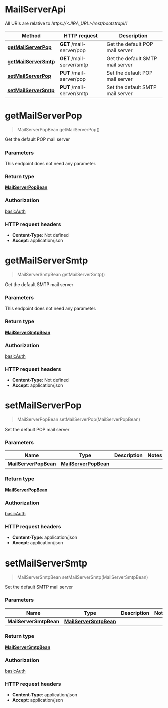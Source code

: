 # MailServerApi

All URIs are relative to *https://&lt;JIRA_URL&gt;/rest/bootstrapi/1*

| Method | HTTP request | Description |
|------------- | ------------- | -------------|
| [**getMailServerPop**](MailServerApi.md#getMailServerPop) | **GET** /mail-server/pop | Get the default POP mail server |
| [**getMailServerSmtp**](MailServerApi.md#getMailServerSmtp) | **GET** /mail-server/smtp | Get the default SMTP mail server |
| [**setMailServerPop**](MailServerApi.md#setMailServerPop) | **PUT** /mail-server/pop | Set the default POP mail server |
| [**setMailServerSmtp**](MailServerApi.md#setMailServerSmtp) | **PUT** /mail-server/smtp | Set the default SMTP mail server |


<a name="getMailServerPop"></a>
# **getMailServerPop**
> MailServerPopBean getMailServerPop()

Get the default POP mail server

### Parameters
This endpoint does not need any parameter.

### Return type

[**MailServerPopBean**](../Models/MailServerPopBean.md)

### Authorization

[basicAuth](../README.md#basicAuth)

### HTTP request headers

- **Content-Type**: Not defined
- **Accept**: application/json

<a name="getMailServerSmtp"></a>
# **getMailServerSmtp**
> MailServerSmtpBean getMailServerSmtp()

Get the default SMTP mail server

### Parameters
This endpoint does not need any parameter.

### Return type

[**MailServerSmtpBean**](../Models/MailServerSmtpBean.md)

### Authorization

[basicAuth](../README.md#basicAuth)

### HTTP request headers

- **Content-Type**: Not defined
- **Accept**: application/json

<a name="setMailServerPop"></a>
# **setMailServerPop**
> MailServerPopBean setMailServerPop(MailServerPopBean)

Set the default POP mail server

### Parameters

|Name | Type | Description  | Notes |
|------------- | ------------- | ------------- | -------------|
| **MailServerPopBean** | [**MailServerPopBean**](../Models/MailServerPopBean.md)|  | |

### Return type

[**MailServerPopBean**](../Models/MailServerPopBean.md)

### Authorization

[basicAuth](../README.md#basicAuth)

### HTTP request headers

- **Content-Type**: application/json
- **Accept**: application/json

<a name="setMailServerSmtp"></a>
# **setMailServerSmtp**
> MailServerSmtpBean setMailServerSmtp(MailServerSmtpBean)

Set the default SMTP mail server

### Parameters

|Name | Type | Description  | Notes |
|------------- | ------------- | ------------- | -------------|
| **MailServerSmtpBean** | [**MailServerSmtpBean**](../Models/MailServerSmtpBean.md)|  | |

### Return type

[**MailServerSmtpBean**](../Models/MailServerSmtpBean.md)

### Authorization

[basicAuth](../README.md#basicAuth)

### HTTP request headers

- **Content-Type**: application/json
- **Accept**: application/json

